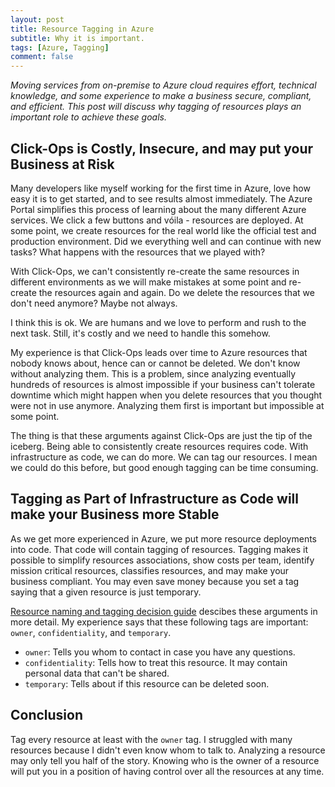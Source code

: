 ```yaml
---
layout: post
title: Resource Tagging in Azure
subtitle: Why it is important.
tags: [Azure, Tagging]
comment: false
---
```


*Moving services from on-premise to Azure cloud requires effort, technical knowledge, and some experience to make a business secure, compliant, and efficient. This post will discuss why tagging of resources plays an important role to achieve these goals.*

## Click-Ops is Costly, Insecure, and may put your Business at Risk
Many developers like myself working for the first time in Azure, love how easy it is to get started, and to see results almost immediately. The Azure Portal simplifies this process of learning about the many different Azure services. We click a few buttons and vóila - resources are deployed. At some point, we create resources for the real world like the official test and production environment. Did we everything well and can continue with new tasks? What happens with the resources that we played with?

With Click-Ops, we can't consistently re-create the same resources in different environments as we will make mistakes at some point and re-create the resources again and again. Do we delete the resources that we don't need anymore? Maybe not always.

I think this is ok. We are humans and we love to perform and rush to the next task. Still, it's costly and we need to handle this somehow.

My experience is that Click-Ops leads over time to Azure resources that nobody knows about, hence can or cannot be deleted. We don't know without analyzing them. This is a problem, since analyzing eventually hundreds of resources is almost impossible if your business can't tolerate downtime which might happen when you delete resources that you thought were not in use anymore. Analyzing them first is important but impossible at some point.

The thing is that these arguments against Click-Ops are just the tip of the iceberg. Being able to consistently create resources requires code. With infrastructure as code, we can do more. We can tag our resources. I mean we could do this before, but good enough tagging can be time consuming. 

## Tagging as Part of Infrastructure as Code will make your Business more Stable
As we get more experienced in Azure, we put more resource deployments into code. That code will contain tagging of resources. Tagging makes it possible to simplify resources associations, show costs per team, identify mission critical resources, classifies resources, and may make your business compliant. You may even save money because you set a tag saying that a given resource is just temporary.

[Resource naming and tagging decision guide](https://docs.microsoft.com/en-us/azure/cloud-adoption-framework/decision-guides/resource-tagging/) descibes these arguments in more detail. My experience says that these following tags are important: `owner`, `confidentiality`, and `temporary`.

- `owner`: Tells you whom to contact in case you have any questions.
- `confidentiality`: Tells how to treat this resource. It may contain personal data that can't be shared.
- `temporary`: Tells about if this resource can be deleted soon.

## Conclusion
Tag every resource at least with the `owner` tag. I struggled with many resources because I didn't even know whom to talk to. Analyzing a resource may only tell you half of the story. Knowing who is the owner of a resource will put you in a position of having control over all the resources at any time.
